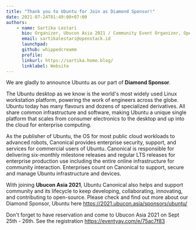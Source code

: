 ```yaml
---
title: "Thank you to Ubuntu for Join as Diamond Sponsor!"
date: 2021-07-24T01:49:00+07:00
authors:
    - name: Sartika Lestari
      bio: Organizer, Ubucon Asia 2021 / Community Event Organizer, OpenStack Indonesia 
      email: sartikalestari@openstack.id
      launchpad: 
      github: whippedcreamm
      profile: 
      linkurl: https://sartika.home.blog/
      linklabel: Website
---
```


We are gladly to announce Ubuntu as our part of **Diamond Sponsor**.

The Ubuntu desktop as we know is the world's most widely used Linux workstation platform, powering the work of engineers across the globe. Ubuntu today has many flavours and dozens of specialized derivatives. All share common infrastructure and software, making Ubuntu a unique single platform that scales from consumer electronics to the desktop and up into the cloud for enterprise computing. 

As the publisher of Ubuntu, the OS for most public cloud workloads to advanced robots, Canonical provides enterprise security, support, and services for commercial users of Ubuntu. Canonical is responsible for delivering six-monthly milestone releases and regular LTS releases for enterprise production use including the entire online infrastructure for community interaction. Enterprises count on Canonical to support, secure and manage Ubuntu infrastructure and devices.

With joining **Ubucon Asia 2021**, Ubuntu Canonical also helps and support community and its lifecycle to keep developing, collaborating, innovating, and contributing to open-source. 
Please check and find out more about our Diamond Sponsor, Ubuntu here https://2021.ubucon.asia/sponsors/ubuntu/

Don't forget to have reservation and come to Ubucon Asia 2021 on Sept 25th - 26th. See the registration https://eventyay.com/e/75ac7f83
